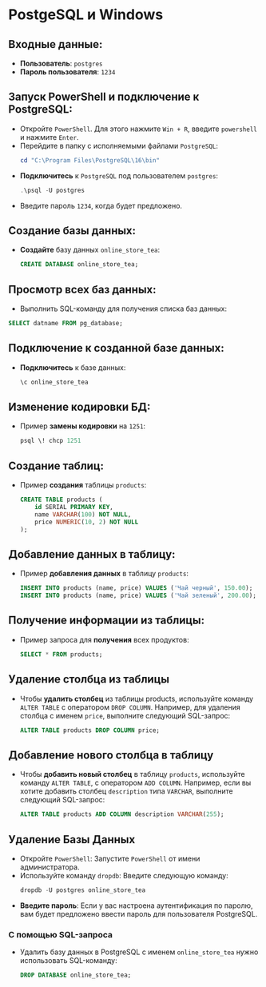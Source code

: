 # PostgeSQL и Windows
## Входные данные:
- **Пользователь**: `postgres`
- **Пароль пользователя**: `1234`

## Запуск PowerShell и подключение к PostgreSQL:
- Откройте `PowerShell`. Для этого нажмите `Win + R`, введите `powershell` и нажмите `Enter`.
- Перейдите в папку с исполняемыми файлами `PostgreSQL`:
    ```powershell
    cd "C:\Program Files\PostgreSQL\16\bin"
    ```
- **Подключитесь** к `PostgreSQL` под пользователем `postgres`:
    ```powershell
    .\psql -U postgres
    ```
- Введите пароль `1234`, когда будет предложено.
## Создание базы данных:
- **Создайте** базу данных `online_store_tea`:
    ```sql
    CREATE DATABASE online_store_tea;
    ```
## Просмотр всех баз данных:
- Выполнить SQL-команду для получения списка баз данных:
```sql
SELECT datname FROM pg_database;
```
## Подключение к созданной базе данных:
- **Подключитесь** к базе данных:
    ```sql
    \c online_store_tea
    ```
## Изменение кодировки БД:
- Пример **замены кодировки** на `1251`:
    ```sql
    psql \! chcp 1251
    ```
## Создание таблиц:
- Пример **создания** таблицы `products`:
    ```sql
    CREATE TABLE products (
        id SERIAL PRIMARY KEY,
        name VARCHAR(100) NOT NULL,
        price NUMERIC(10, 2) NOT NULL
    );
    ```
## Добавление данных в таблицу:
- Пример **добавления данных** в таблицу `products`:
    ```sql
    INSERT INTO products (name, price) VALUES ('Чай черный', 150.00);
    INSERT INTO products (name, price) VALUES ('Чай зеленый', 200.00);
    ```
## Получение информации из таблицы:
- Пример запроса для **получения** всех продуктов:
    ```sql
    SELECT * FROM products;
    ```
## Удаление столбца из таблицы
- Чтобы **удалить столбец** из таблицы products, используйте команду `ALTER TABLE` с оператором `DROP COLUMN`. Например, для удаления столбца с именем `price`, выполните следующий SQL-запрос:
    ```sql
    ALTER TABLE products DROP COLUMN price;
    ```

## Добавление нового столбца в таблицу
- Чтобы **добавить новый столбец** в таблицу `products`, используйте команду `ALTER TABLE`, с оператором `ADD COLUMN`. Например, если вы хотите добавить столбец `description` типа `VARCHAR`, выполните следующий SQL-запрос:
    ```sql
    ALTER TABLE products ADD COLUMN description VARCHAR(255);
    ```

## Удаление Базы Данных
- Откройте `PowerShell`: Запустите `PowerShell` от имени администратора.
- Используйте команду `dropdb`: Введите следующую команду:
    ```powershell
    dropdb -U postgres online_store_tea
    ```
- **Введите пароль**: Если у вас настроена аутентификация по паролю, вам будет предложено ввести пароль для пользователя PostgreSQL.

### С помощью SQL-запроса
- Удалить базу данных в PostgreSQL с именем `online_store_tea` нужно использовать SQL-команду:
    ```sql
    DROP DATABASE online_store_tea;
    ```